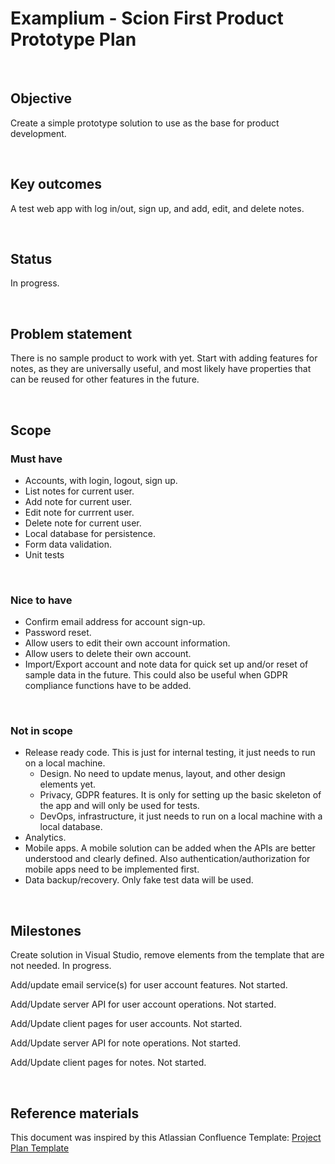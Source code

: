 # Examplium - Scion First Product Prototype Plan

<br/>

## Objective

Create a simple prototype solution to use as the base for product development.

<br/>

## Key outcomes

A test web app with log in/out, sign up, and add, edit, and delete notes.

<br/>

## Status

In progress.

<br/>

## Problem statement

There is no sample product to work with yet.
Start with adding features for notes, as they are universally useful, and most likely have properties that can be reused for other features in the future. 

<br/>

## Scope

### Must have

- Accounts, with login, logout, sign up.
- List notes for current user.
- Add note for current user.
- Edit note for currrent user.
- Delete note for current user.
- Local database for persistence.
- Form data validation.
- Unit tests

<br/>

### Nice to have

- Confirm email address for account sign-up.
- Password reset.
- Allow users to edit their own account information.
- Allow users to delete their own account.
- Import/Export account and note data for quick set up and/or reset of sample data in the future. This could also be useful when GDPR compliance functions have to be added.

<br/>

### Not in scope
- Release ready code. This is just for internal testing, it just needs to run on a local machine.
  - Design. No need to update menus, layout, and other design elements yet.
  - Privacy, GDPR features. It is only for setting up the basic skeleton of the app and will only be used for tests.
  - DevOps, infrastructure, it just needs to run on a local machine with a local database.
- Analytics. 
- Mobile apps. A mobile solution can be added when the APIs are better understood and clearly defined. Also authentication/authorization for mobile apps need to be implemented first.
- Data backup/recovery. Only fake test data will be used.

<br/>

## Milestones

Create solution in Visual Studio, remove elements from the template that are not needed. In progress.

Add/update email service(s) for user account features. Not started.

Add/Update server API for user account operations. Not started.

Add/Update client pages for user accounts. Not started.

Add/Update server API for note operations. Not started.

Add/Update client pages for notes. Not started.


<br/>

## Reference materials

This document was inspired by this Atlassian Confluence Template: [Project Plan Template](https://www.atlassian.com/software/confluence/templates/project-plan)
